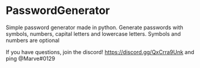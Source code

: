# PasswordGenerator
Simple password generator made in python. 
Generate passwords with symbols, numbers, capital letters and lowercase letters. 
Symbols and numbers are optional 

If you have questions, join the discord! https://discord.gg/QxCrra9Unk and ping @Marve#0129
